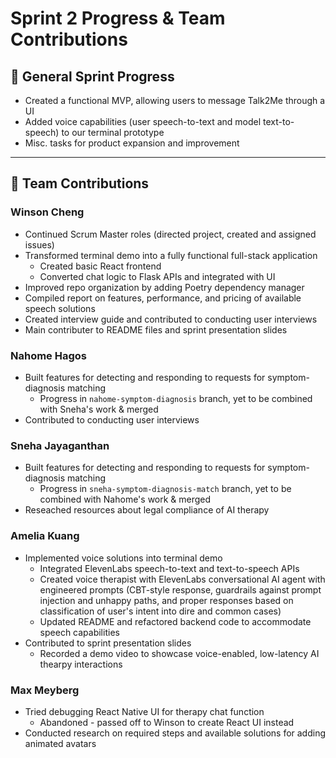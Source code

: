 # Sprint 2 Progress & Team Contributions

## 🚀 General Sprint Progress
- Created a functional MVP, allowing users to message Talk2Me through a UI
- Added voice capabilities (user speech-to-text and model text-to-speech) to our terminal prototype
- Misc. tasks for product expansion and improvement
---

## 👥 Team Contributions

### Winson Cheng
- Continued Scrum Master roles (directed project, created and assigned issues)
- Transformed terminal demo into a fully functional full-stack application
  - Created basic React frontend
  - Converted chat logic to Flask APIs and integrated with UI
- Improved repo organization by adding Poetry dependency manager
- Compiled report on features, performance, and pricing of available speech solutions
- Created interview guide and contributed to conducting user interviews
- Main contributer to README files and sprint presentation slides

### Nahome Hagos
- Built features for detecting and responding to requests for symptom-diagnosis matching
  - Progress in `nahome-symptom-diagnosis` branch, yet to be combined with Sneha's work & merged
- Contributed to conducting user interviews

### Sneha Jayaganthan
- Built features for detecting and responding to requests for symptom-diagnosis matching
  - Progress in `sneha-symptom-diagnosis-match` branch, yet to be combined with Nahome's work & merged
- Reseached resources about legal compliance of AI therapy

### Amelia Kuang
- Implemented voice solutions into terminal demo
  - Integrated ElevenLabs speech-to-text and text-to-speech APIs
  - Created voice therapist with ElevenLabs conversational AI agent with engineered prompts (CBT-style response, guardrails against prompt injection and unhappy paths, and proper responses based on classification of user's intent into dire and common cases)
  - Updated README and refactored backend code to accommodate speech capabilities
- Contributed to sprint presentation slides
  - Recorded a demo video to showcase voice-enabled, low-latency AI thearpy interactions

### Max Meyberg
- Tried debugging React Native UI for therapy chat function
  - Abandoned - passed off to Winson to create React UI instead
- Conducted research on required steps and available solutions for adding animated avatars
